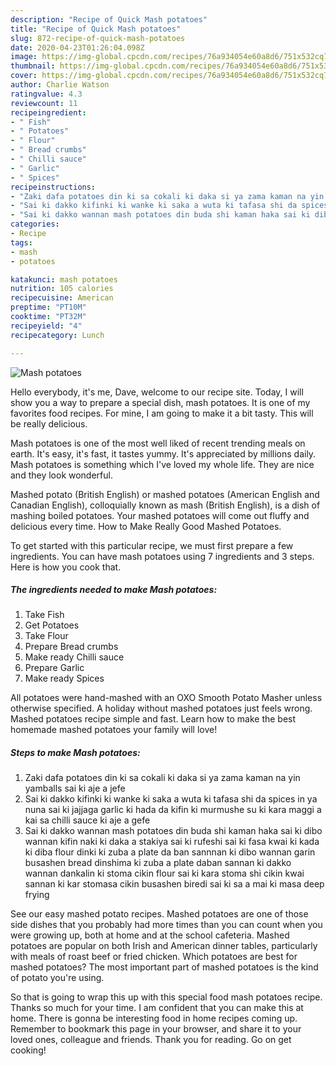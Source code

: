 ```yaml
---
description: "Recipe of Quick Mash potatoes"
title: "Recipe of Quick Mash potatoes"
slug: 872-recipe-of-quick-mash-potatoes
date: 2020-04-23T01:26:04.098Z
image: https://img-global.cpcdn.com/recipes/76a934054e60a8d6/751x532cq70/mash-potatoes-recipe-main-photo.jpg
thumbnail: https://img-global.cpcdn.com/recipes/76a934054e60a8d6/751x532cq70/mash-potatoes-recipe-main-photo.jpg
cover: https://img-global.cpcdn.com/recipes/76a934054e60a8d6/751x532cq70/mash-potatoes-recipe-main-photo.jpg
author: Charlie Watson
ratingvalue: 4.3
reviewcount: 11
recipeingredient:
- " Fish"
- " Potatoes"
- " Flour"
- " Bread crumbs"
- " Chilli sauce"
- " Garlic"
- " Spices"
recipeinstructions:
- "Zaki dafa potatoes din ki sa cokali ki daka si ya zama kaman na yin yamballs sai ki aje a jefe"
- "Sai ki dakko kifinki ki wanke ki saka a wuta ki tafasa shi da spices in ya nuna sai ki jajjaga garlic ki hada da kifin ki murmushe su ki kara maggi a kai sa chilli sauce ki aje a gefe"
- "Sai ki dakko wannan mash potatoes din buda shi kaman haka sai ki dibo wannan kifin naki ki daka a stakiya sai ki rufeshi sai ki fasa kwai ki kada ki diba flour dinki ki zuba a plate da ban sannnan ki dibo wannan garin busashen bread dinshima ki zuba a plate daban sannan ki dakko wannan dankalin ki stoma cikin flour sai ki kara stoma shi cikin kwai sannan ki kar stomasa cikin busashen biredi sai ki sa a mai ki masa deep frying"
categories:
- Recipe
tags:
- mash
- potatoes

katakunci: mash potatoes 
nutrition: 105 calories
recipecuisine: American
preptime: "PT10M"
cooktime: "PT32M"
recipeyield: "4"
recipecategory: Lunch

---
```



![Mash potatoes](https://img-global.cpcdn.com/recipes/76a934054e60a8d6/751x532cq70/mash-potatoes-recipe-main-photo.jpg)

Hello everybody, it's me, Dave, welcome to our recipe site. Today, I will show you a way to prepare a special dish, mash potatoes. It is one of my favorites food recipes. For mine, I am going to make it a bit tasty. This will be really delicious.

Mash potatoes is one of the most well liked of recent trending meals on earth. It's easy, it's fast, it tastes yummy. It's appreciated by millions daily. Mash potatoes is something which I've loved my whole life. They are nice and they look wonderful.

Mashed potato (British English) or mashed potatoes (American English and Canadian English), colloquially known as mash (British English), is a dish of mashing boiled potatoes. Your mashed potatoes will come out fluffy and delicious every time. How to Make Really Good Mashed Potatoes.


To get started with this particular recipe, we must first prepare a few ingredients. You can have mash potatoes using 7 ingredients and 3 steps. Here is how you cook that.

<!--inarticleads1-->

##### The ingredients needed to make Mash potatoes:

1. Take  Fish
1. Get  Potatoes
1. Take  Flour
1. Prepare  Bread crumbs
1. Make ready  Chilli sauce
1. Prepare  Garlic
1. Make ready  Spices


All potatoes were hand-mashed with an OXO Smooth Potato Masher unless otherwise specified. A holiday without mashed potatoes just feels wrong. Mashed potatoes recipe simple and fast. Learn how to make the best homemade mashed potatoes your family will love! 

<!--inarticleads2-->

##### Steps to make Mash potatoes:

1. Zaki dafa potatoes din ki sa cokali ki daka si ya zama kaman na yin yamballs sai ki aje a jefe
1. Sai ki dakko kifinki ki wanke ki saka a wuta ki tafasa shi da spices in ya nuna sai ki jajjaga garlic ki hada da kifin ki murmushe su ki kara maggi a kai sa chilli sauce ki aje a gefe
1. Sai ki dakko wannan mash potatoes din buda shi kaman haka sai ki dibo wannan kifin naki ki daka a stakiya sai ki rufeshi sai ki fasa kwai ki kada ki diba flour dinki ki zuba a plate da ban sannnan ki dibo wannan garin busashen bread dinshima ki zuba a plate daban sannan ki dakko wannan dankalin ki stoma cikin flour sai ki kara stoma shi cikin kwai sannan ki kar stomasa cikin busashen biredi sai ki sa a mai ki masa deep frying


See our easy mashed potato recipes. Mashed potatoes are one of those side dishes that you probably had more times than you can count when you were growing up, both at home and at the school cafeteria. Mashed potatoes are popular on both Irish and American dinner tables, particularly with meals of roast beef or fried chicken. Which potatoes are best for mashed potatoes? The most important part of mashed potatoes is the kind of potato you&#39;re using. 

So that is going to wrap this up with this special food mash potatoes recipe. Thanks so much for your time. I am confident that you can make this at home. There is gonna be interesting food in home recipes coming up. Remember to bookmark this page in your browser, and share it to your loved ones, colleague and friends. Thank you for reading. Go on get cooking!
